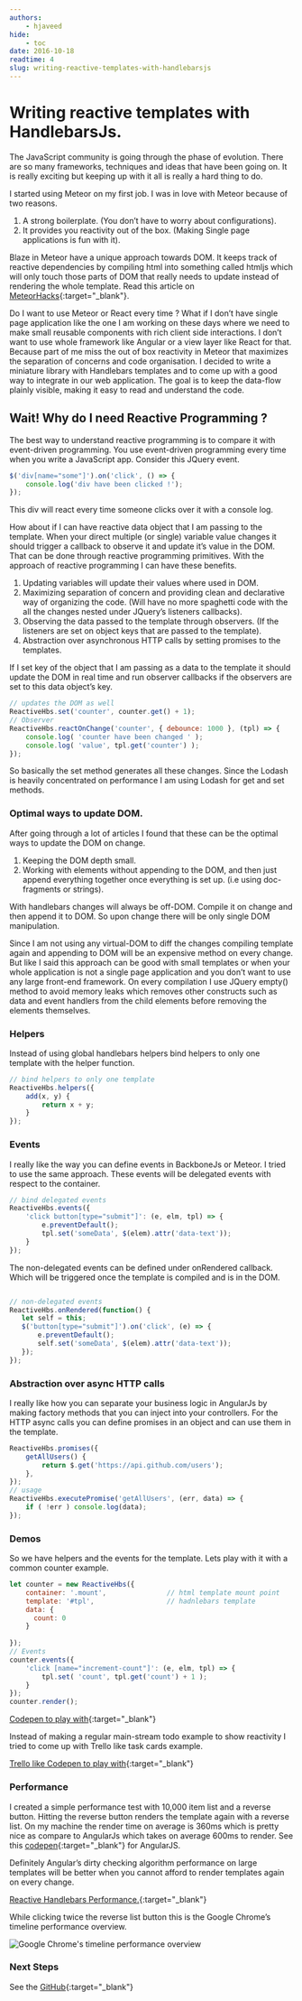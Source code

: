 ```yaml
---
authors:
    - hjaveed
hide:
    - toc
date: 2016-10-18
readtime: 4
slug: writing-reactive-templates-with-handlebarsjs
---
```


# Writing reactive templates with HandlebarsJs.

The JavaScript community is going through the phase of evolution. There are so many frameworks, techniques and ideas that have been going on. It is really exciting but keeping up with it all is really a hard thing to do.
<!-- more -->

I started using Meteor on my first job. I was in love with Meteor because of two reasons.

1. A strong boilerplate. (You don’t have to worry about configurations).
2. It provides you reactivity out of the box. (Making Single page applications is fun with it).

Blaze in Meteor have a unique approach towards DOM. It keeps track of reactive dependencies by compiling html into something called htmljs which will only touch those parts of DOM that really needs to update instead of rendering the whole template. Read this article on [MeteorHacks](https://meteorhacks.com/how-blaze-works/){:target="_blank"}.

Do I want to use Meteor or React every time ? What if I don’t have single page application like the one I am working on these days where we need to make small reusable components with rich client side interactions. I don’t want to use whole framework like Angular or a view layer like React for that. Because part of me miss the out of box reactivity in Meteor that maximizes the separation of concerns and code organisation. I decided to write a miniature library with Handlebars templates and to come up with a good way to integrate in our web application. The goal is to keep the data-flow plainly visible, making it easy to read and understand the code.

## Wait! Why do I need Reactive Programming ?
The best way to understand reactive programming is to compare it with event-driven programming. You use event-driven programming every time when you write a JavaScript app. Consider this JQuery event.

```js
$('div[name="some"]').on('click', () => {
    console.log('div have been clicked !');
});
```
This div will react every time someone clicks over it with a console log.

How about if I can have reactive data object that I am passing to the template. When your direct multiple (or single) variable value changes it should trigger a callback to observe it and update it’s value in the DOM. That can be done through reactive programming primitives. With the approach of reactive programming I can have these benefits.

1. Updating variables will update their values where used in DOM.
2. Maximizing separation of concern and providing clean and declarative way of organizing the code. (Will have no more spaghetti code with the all the changes nested under JQuery’s listeners callbacks).
3. Observing the data passed to the template through observers. (If the listeners are set on object keys that are passed to the template).
4. Abstraction over asynchronous HTTP calls by setting promises to the templates.

If I set key of the object that I am passing as a data to the template it should update the DOM in real time and run observer callbacks if the observers are set to this data object’s key.

```js
// updates the DOM as well
ReactiveHbs.set('counter', counter.get() + 1);
// Observer
ReactiveHbs.reactOnChange('counter', { debounce: 1000 }, (tpl) => {
    console.log( 'counter have been changed ' );
    console.log( 'value', tpl.get('counter') );        
});
```

So basically the set method generates all these changes. Since the Lodash is heavily concentrated on performance I am using Lodash for get and set methods.

### Optimal ways to update DOM.

After going through a lot of articles I found that these can be the optimal ways to update the DOM on change.

1. Keeping the DOM depth small.
2. Working with elements without appending to the DOM, and then just append everything together once everything is set up. (i.e using doc-fragments or strings).

With handlebars changes will always be off-DOM. Compile it on change and then append it to DOM. So upon change there will be only single DOM manipulation.

Since I am not using any virtual-DOM to diff the changes compiling template again and appending to DOM will be an expensive method on every change. But like I said this approach can be good with small templates or when your whole application is not a single page application and you don’t want to use any large front-end framework. On every compilation I use JQuery empty() method to avoid memory leaks which removes other constructs such as data and event handlers from the child elements before removing the elements themselves.

### Helpers
Instead of using global handlebars helpers bind helpers to only one template with the helper function.

```js
// bind helpers to only one template
ReactiveHbs.helpers({
    add(x, y) {
        return x + y;
    }
});
```

### Events
I really like the way you can define events in BackboneJs or Meteor. I tried to use the same approach. These events will be delegated events with respect to the container.

```js
// bind delegated events
ReactiveHbs.events({
    'click button[type="submit"]': (e, elm, tpl) => {
        e.preventDefault();
        tpl.set('someData', $(elem).attr('data-text')); 
    }
});
```

The non-delegated events can be defined under onRendered callback. Which will be triggered once the template is compiled and is in the DOM.

```js

// non-delegated events
ReactiveHbs.onRendered(function() {
   let self = this;
   $('button[type="submit"]').on('click', (e) => {
       e.preventDefault();
       self.set('someData', $(elem).attr('data-text'));
   });
});
```

### Abstraction over async HTTP calls

I really like how you can separate your business logic in AngularJs by making factory methods that you can inject into your controllers. For the HTTP async calls you can define promises in an object and can use them in the template.

```js
ReactiveHbs.promises({
    getAllUsers() {
        return $.get('https://api.github.com/users');
    },
});
// usage
ReactiveHbs.executePromise('getAllUsers', (err, data) => {
    if ( !err ) console.log(data);
});
```

### Demos
So we have helpers and the events for the template. Lets play with it with a common counter example.

```js
let counter = new ReactiveHbs({
    container: '.mount',               // html template mount point
    template: '#tpl',                  // hadnlebars template
    data: {
      count: 0
    }
 
});
// Events
counter.events({
    'click [name="increment-count"]': (e, elm, tpl) => {
        tpl.set( 'count', tpl.get('count') + 1 );
    }
});
counter.render();
```

[Codepen to play with](https://codepen.io/hjaveed/embed/YGOoKX?){:target="_blank"}

Instead of making a regular main-stream todo example to show reactivity I tried to come up with Trello like task cards example.

[Trello like Codepen to play with](https://codepen.io/hjaveed/embed/edLwRX?){:target="_blank"}

### Performance
I created a simple performance test with 10,000 item list and a reverse button. Hitting the reverse button renders the template again with a reverse list. On my machine the render time on average is 360ms which is pretty nice as compare to AngularJs which takes on average 600ms to render. See this [codepen](https://codepen.io/hjaveed/pen/vXzoEW){:target="_blank"} for AngularJS.

Definitely Angular’s dirty checking algorithm performance on large templates will be better when you cannot afford to render templates again on every change.

[Reactive Handlebars Performance.](https://codepen.io/hjaveed/embed/xEaeBp?){:target="_blank"}

While clicking twice the reverse list button this is the Google Chrome’s timeline performance overview.

<img src="https://miro.medium.com/v2/resize:fit:1400/format:webp/1*p2f8wKbm23tjqqVfWMlbcA.png" alt="Google Chrome's timeline performance overview" style="display: block; margin-left: auto; margin-right: auto;">

### Next Steps

See the [GitHub](https://github.com/hadijaveed/reactive-handlebars){:target="_blank"}


